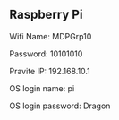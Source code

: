 Raspberry Pi
------------
Wifi Name: MDPGrp10

Password: 10101010

Pravite IP: 192.168.10.1

OS login name: pi

OS login password: Dragon

